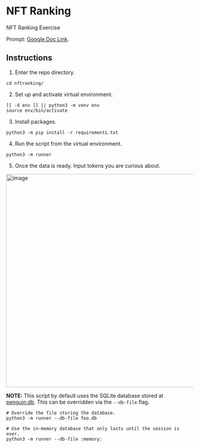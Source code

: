 # NFT Ranking
NFT Ranking Exercise

Prompt: [Google Doc Link](https://docs.google.com/document/d/10B-xaHM0yeb9dt4DCVO193pJvbC18QbWpk6HgGIebl8/edit?usp=sharing).

## Instructions

1. Enter the repo directory.

```
cd nftranking/
```

2. Set up and activate virtual environment.

```
[[ -d env ]] || python3 -m venv env
source env/bin/activate
```

3. Install packages.

```
python3 -m pip install -r requirements.txt
```

4. Run the script from the virtual environment.

```
python3 -m runner
```

5. Once the data is ready. Input tokens you are curious about.

<img width="571" alt="image" src="https://user-images.githubusercontent.com/409320/172351166-4ab38fc5-73dc-462c-a605-ec8c1b6a6b54.png">

**NOTE:** This script by default uses the SQLite database stored at [penguin.db](penguin.db). This can be overridden via the `--db-file` flag.

```
# Override the file storing the database.
python3 -m runner --db-file foo.db

# Use the in-memory database that only lasts until the session is over.
python3 -m runner --db-file :memory:
```

